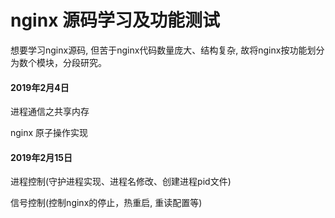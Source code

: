 # nginx 源码学习及功能测试

想要学习nginx源码, 但苦于nginx代码数量庞大、结构复杂, 故将nginx按功能划分为数个模块，分段研究。 

#### 2019年2月4日

进程通信之共享内存

nginx 原子操作实现

#### 2019年2月15日

进程控制(守护进程实现、进程名修改、创建进程pid文件)

信号控制(控制nginx的停止，热重启, 重读配置等)

